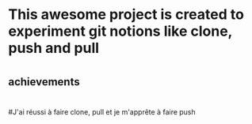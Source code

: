 # This awesome project is created to experiment git notions like clone, push and pull
#
#
#
## achievements
#
#
#J'ai réussi à faire clone, pull et je m'apprête à faire push
